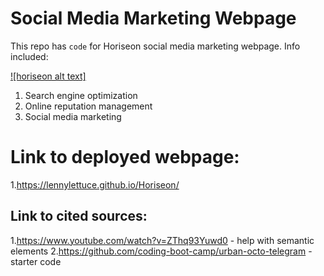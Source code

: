 # Social Media Marketing Webpage
This repo has `code` for Horiseon social media marketing webpage.
Info included:

[![horiseon alt text]]("./assets/images/digital-marketing-meeting.png")

1. Search engine optimization
2. Online reputation management
3. Social media marketing

# Link to deployed webpage: 
1.https://lennylettuce.github.io/Horiseon/

## Link to cited sources: 
1.https://www.youtube.com/watch?v=ZThq93Yuwd0 - help with semantic elements
2.https://github.com/coding-boot-camp/urban-octo-telegram -starter code
